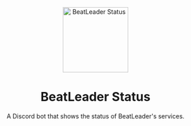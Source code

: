 <div style="text-align: center;">
<img src="https://media.discordapp.net/attachments/1068292632855457882/1068955639650463885/Page_1_35.png?width=100&height=100" alt="BeatLeader Status" width="150" height="150"> 
<h1 style="text-align: center;">BeatLeader Status</h1>
<p style="text-align: center;">A Discord bot that shows the status of BeatLeader's services.</p>
</div>
